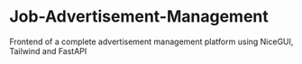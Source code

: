 # Job-Advertisement-Management
Frontend of a complete advertisement management platform using NiceGUI, Tailwind and FastAPI

